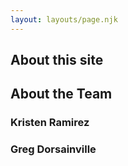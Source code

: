 ```yaml
---
layout: layouts/page.njk
---
```


## About this site

## About the Team

### Kristen Ramirez

### Greg Dorsainville
